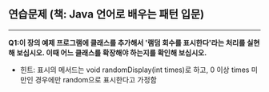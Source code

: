 ## 연습문제 (책: Java 언어로 배우는 패턴 입문)
------------------
**Q1:이 장의 예제 프로그램에 클래스를 추가해서 '램덤 회수를 표시한다'라는 처리를 실현해 보십시오. 이때 어느 클래스를 확장해야 하는지를 확인해 보십시오.**
- 힌트: 표시의 메서드는 void randomDisplay(int times)로 하고, 0 이상 times 미만인 경우에만 random으로 표시한다고 가정함

